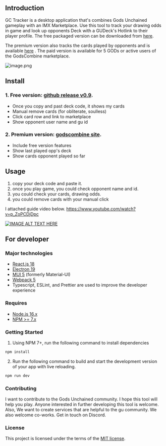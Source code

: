 ## Introduction

GC Tracker is a desktop application that's combines Gods Unchained gameplay with an IMX Marketplace. Use this tool to track your drawing odds in game and look up opponents Deck with a GUDeck's Hotlink to their player profile. The free packaged version can be downloaded from [here](https://github.com/passionbull/gc-tracker/releases/tag/v0.9).

The premium version also tracks the cards played by opponents and is available [here](https://godscombine.com/about) . The paid version is available for 5 GODs or active users of the GodsCombine marketplace.




![image.png](https://cdn.steemitimages.com/DQmThEeuJjrcyjksT1ppcyDr84kUkard8LmCi3XwDCnVwzN/image.png)

## Install


### 1. Free version: [github release v0.9](https://github.com/passionbull/gc-tracker/releases/tag/v0.9). 
- Once you copy and past deck code, it shows my cards
- Manual remove cards (for obliterate, soulless)
- Click card row and link to marketplace
- Show opponent user name and gu id


### 2. Premium version: [godscombine site](https://godscombine.com/about). 
- Include free version features
- Show last played opp's deck
- Show cards opponent played so far

## Usage

1. copy your deck code and paste it.
2. once you play game, you could check opponent name and id.
3. you could check your cards, drawing odds.
4. you could remove cards with your manual click

I attached guide video below. https://www.youtube.com/watch?v=p_ZoPCDjDpc

[![IMAGE ALT TEXT HERE](https://img.youtube.com/vi/p_ZoPCDjDpc/0.jpg)](https://www.youtube.com/watch?v=p_ZoPCDjDpc)

## For developer

### Major technologies

- [React.js 18](https://reactjs.org/)
- [Electron 19](https://www.electronjs.org/)
- [MUI 5](https://mui.com/) (formerly Material-UI)
- [Webpack 5](https://webpack.js.org/)
- Typescript, ESLint, and Prettier are used to improve the developer experience

### Requires

- [Node.js 16.x](https://nodejs.org/en/)
- [NPM >= 7.x](https://github.com/npm/cli)

### Getting Started

1. Using NPM 7+, run the following command to install dependencies

```sh
npm install
```

2. Run the following command to build and start the development version of your app with live reloading.

```sh
npm run dev
```

### Contributing

I want to contribute to the Gods Unchained community. I hope this tool will help you play. Anyone interested in further developing this tool is welcome. Also, We want to create services that are helpful to the gu community. We also welcome co-works. Get in touch on Discord.

### License

This project is licensed under the terms of the [MIT license](LICENSE).
